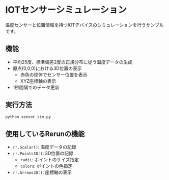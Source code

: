 # IOTセンサーシミュレーション

温度センサーと位置情報を持つIOTデバイスのシミュレーションを行うサンプルです。

## 機能

- 平均25度、標準偏差2度の正規分布に従う温度データの生成
- 原点(0,0,0)における3D位置の表示
  - 赤色の球体でセンサー位置を表示
  - XYZ座標軸の表示
- 1秒間隔でのデータ更新

## 実行方法

```bash
python sensor_sim.py
```

## 使用しているRerunの機能

- `rr.Scalar()`: 温度データの記録
- `rr.Points3D()`: 3D位置の記録
  - `radii`: ポイントのサイズ指定
  - `colors`: ポイントの色指定
- `rr.Arrows3D()`: 座標軸の表示
